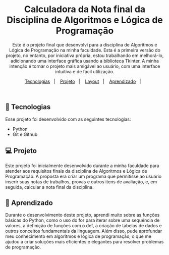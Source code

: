 <h1 align="center"> Calculadora da Nota final da Disciplina de Algoritmos e Lógica de Programação </h1>

<p align="center">
Este é o projeto final que desenvolvi para a disciplina de Algoritmos e Lógica de Programação na minha faculdade. Esta é a primeira versão do projeto, no entanto, por iniciativa própria, estou trabalhando em melhorá-lo, adicionando uma interface gráfica usando a biblioteca Tkinter. A minha intenção é tornar o projeto mais amigável ao usuário, com uma interface intuitiva e de fácil utilização.
</p>

<p align="center">
  <a href="#-tecnologias">Tecnologias</a>&nbsp;&nbsp;&nbsp;|&nbsp;&nbsp;&nbsp;
  <a href="#-projeto">Projeto</a>&nbsp;&nbsp;&nbsp;|&nbsp;&nbsp;&nbsp;
  <a href="#-layout">Layout</a>&nbsp;&nbsp;&nbsp;|&nbsp;&nbsp;&nbsp;
  <a href="#-aprendizado">Aprendizado</a>&nbsp;&nbsp;&nbsp;|&nbsp;&nbsp;&nbsp;
 
</p>


<br>

<p align="center">
</p>

## 🚀 Tecnologias

Esse projeto foi desenvolvido com as seguintes tecnologias:

- Python
- Git e Github

## 💻 Projeto

Este projeto foi inicialmente desenvolvido durante a minha faculdade para atender aos requisitos finais da disciplina de Algoritmos e Lógica de Programação. A proposta era criar um programa que permitisse ao usuário inserir suas notas de trabalhos, provas e outros itens de avaliação, e, em seguida, calcular a nota final da disciplina.

## 📝 Aprendizado
Durante o desenvolvimento deste projeto, aprendi muito sobre as funções básicas do Python, como o uso do for para iterar sobre uma sequência de valores, a definição de funções com o def, a criação de tabelas de dados e outros conceitos fundamentais da linguagem. Além disso, pude aprofundar meu conhecimento em algoritmos e lógica de programação, o que me ajudou a criar soluções mais eficientes e elegantes para resolver problemas de programação.

